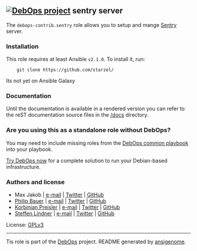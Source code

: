 ## [![DebOps project](http://debops.org/images/debops-small.png)](http://debops.org) sentry server 


The `debops-contrib.sentry` role allows you to setup and mange
[Sentry][] server.

[Sentry]: https://sentry.io

### Installation

This role requires at least Ansible `v2.1.0`. To install it, run:

```Shell
    git clone https://github.com/starzel/
```
Its not yet on Ansible Galaxy

### Documentation

Until the documentation is available in a rendered version you can refer to the
reST documentation source files in the
[/docs](https://github.com/starzel/ansible-sentry/tree/master/docs) directory.



### Are you using this as a standalone role without DebOps?

You may need to include missing roles from the [DebOps common
playbook](https://github.com/debops/debops-playbooks/blob/master/playbooks/common.yml)
into your playbook.

[Try DebOps now](https://github.com/debops/debops) for a complete solution to run your Debian-based infrastructure.





### Authors and license

- Max Jakob | [e-mail](mailto:max.jakob@ifi.lmu.de>) | [Twitter](https://twitter.com/wolpi59) | [GitHub](https://github.com/vincero)
- [Philip Bauer](http://starzel.de/) | [e-mail](mailto:bauer@starzel.de) | [Twitter](https://twitter.com/starzelde) | [GitHub](https://github.com/pbauer)
- [Korbinian Preisler](http://virtual-things.biz/) | [e-mail](mailto:kpreisler@virtual-things.biz) | [Twitter](https://twitter.com/timitos/) | [GitHub](https://github.com/timitos)
- [Steffen Lindner](http://steffen-lindner.de/) | [e-mail](mailto:mail@steffen-lindner.de) | [Twitter](https://twitter.com/gomezr) | [GitHub](https://github.com/gomezr)

License: [GPLv3](https://tldrlegal.com/license/gnu-general-public-license-v3-%28gpl-3%29)

***

Tis role is part of the [DebOps](http://debops.org/) project. README generated by [ansigenome](https://github.com/nickjj/ansigenome/).
